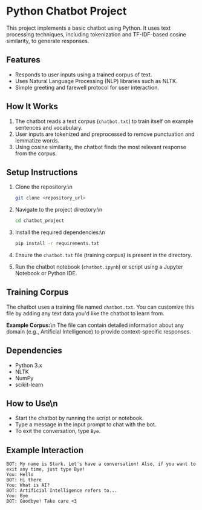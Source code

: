 # Python Chatbot Project

This project implements a basic chatbot using Python. It uses text processing techniques, including tokenization and TF-IDF-based cosine similarity, to generate responses.

## Features
- Responds to user inputs using a trained corpus of text.
- Uses Natural Language Processing (NLP) libraries such as NLTK.
- Simple greeting and farewell protocol for user interaction.

## How It Works
1. The chatbot reads a text corpus (`chatbot.txt`) to train itself on example sentences and vocabulary.
2. User inputs are tokenized and preprocessed to remove punctuation and lemmatize words.
3. Using cosine similarity, the chatbot finds the most relevant response from the corpus.

## Setup Instructions
1. Clone the repository:\n
    ```bash
    git clone <repository_url>
    ```

2. Navigate to the project directory:\n
    ```bash
    cd chatbot_project
    ```

3. Install the required dependencies:\n
    ```bash
    pip install -r requirements.txt
    ```

4. Ensure the `chatbot.txt` file (training corpus) is present in the directory.

5. Run the chatbot notebook (`chatbot.ipynb`) or script using a Jupyter Notebook or Python IDE.

## Training Corpus
The chatbot uses a training file named `chatbot.txt`. You can customize this file by adding any text data you'd like the chatbot to learn from.

**Example Corpus:**\n
The file can contain detailed information about any domain (e.g., Artificial Intelligence) to provide context-specific responses.

## Dependencies
- Python 3.x
- NLTK
- NumPy
- scikit-learn

## How to Use\n
- Start the chatbot by running the script or notebook.
- Type a message in the input prompt to chat with the bot.
- To exit the conversation, type `Bye`.

## Example Interaction
```plaintext
BOT: My name is Stark. Let's have a conversation! Also, if you want to exit any time, just type Bye!
You: Hello
BOT: Hi there
You: What is AI?
BOT: Artificial Intelligence refers to...
You: Bye
BOT: Goodbye! Take care <3
